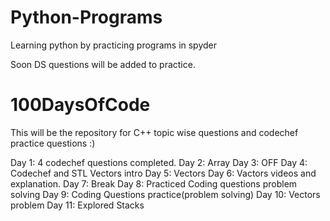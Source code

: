 # Python-Programs
Learning python by practicing programs in spyder

Soon DS questions will be added to practice.

# 100DaysOfCode 
This will be the repository for C++ topic wise questions and codechef practice questions :)

Day 1: 4 codechef questions completed.
Day 2: Array 
Day 3: OFF
Day 4: Codechef and STL Vectors intro
Day 5: Vectors
Day 6: Vactors videos and explanation.
Day 7: Break
Day 8: Practiced Coding questions problem solving
Day 9: Coding Questions practice(problem solving)
Day 10: Vectors problem
Day 11: Explored Stacks
